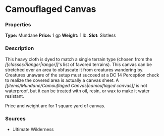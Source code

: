 ﻿---
Title: "Camouflaged Canvas"
Type: "Mundane"
Price: "1 gp"
Weight: "1 lb."
Slot: "Slotless"
Description: |
  "This heavy cloth is dyed to match a single terrain type (chosen from the ranger's list of favored terrains). This canvas can be stretched over an area to obfuscate it from creatures wandering by. Creatures unaware of the setup must succeed at a DC 14 Perception check to realize the covered area is actually a canvas sheet. A camouflaged canvas is not waterproof, but it can be treated with oil, resin, or wax to make it water resistant.
  Price and weight are for 1 square yard of canvas."
Sources: "['Ultimate Wilderness']"
---

# Camouflaged Canvas

### Properties

**Type:** Mundane **Price:** 1 gp **Weight:** 1 lb. **Slot:** Slotless

### Description

This heavy cloth is dyed to match a single terrain type (chosen from the _[[classes/Ranger|ranger]]_'s list of favored terrains). This canvas can be stretched over an area to obfuscate it from creatures wandering by. Creatures unaware of the setup must succeed at a DC 14 Perception check to realize the covered area is actually a canvas sheet. A _[[items/Mundane/Camouflaged Canvas|camouflaged canvas]]_ is not waterproof, but it can be treated with oil, resin, or wax to make it water resistant.

Price and weight are for 1 square yard of canvas.

### Sources

* Ultimate Wilderness